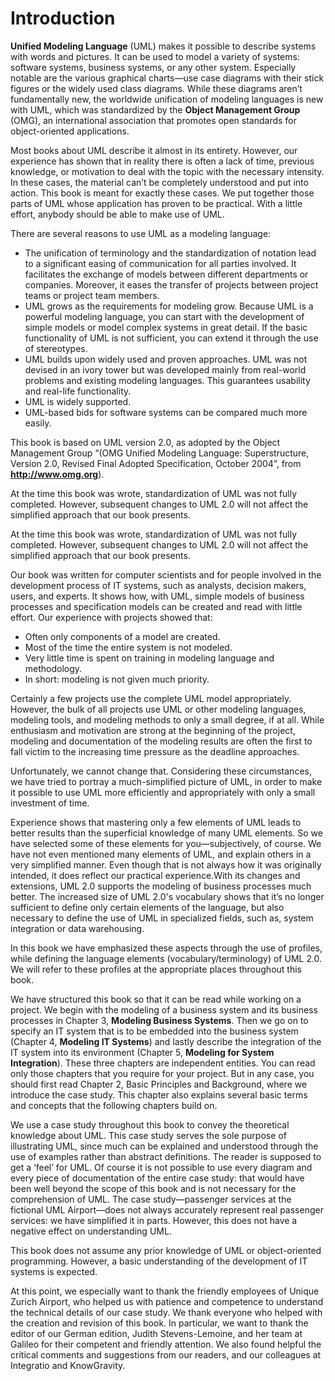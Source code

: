 # Introduction

<b>Unified Modeling Language</b> (UML) makes it possible to describe systems with words and pictures. It can be used to model a variety of systems: software systems, business systems, or any other system. Especially notable are the various graphical charts—use case diagrams with their stick figures or the widely used class diagrams. While these diagrams aren’t fundamentally new, the worldwide unification of modeling languages is new with UML, which was standardized by the <b>Object Management Group</b> (OMG), an international association that promotes open standards for object-oriented applications.

Most books about UML describe it almost in its entirety. However, our experience has shown that in reality there is often a lack of time, previous knowledge, or motivation to deal with the topic with the necessary intensity. In these cases, the material can’t be completely understood and put into action. This book is meant for exactly these cases. We put together those parts of UML whose application has proven to be practical. With a little effort, anybody should be able to make use of UML.

There are several reasons to use UML as a modeling language:

 * The unification of terminology and the standardization of notation lead to a significant easing of communication for all parties involved. 		 It facilitates the exchange of models between different departments or companies. Moreover, it eases the transfer of projects between project teams or project team members.
 * UML grows as the requirements for modeling grow. Because UML is a powerful modeling language, you can start with the development of simple models or model complex systems in great detail. If the basic functionality of UML is not sufficient, you can extend it through the use of stereotypes.
 * UML builds upon widely used and proven approaches. UML was not devised in an ivory tower but was developed mainly from real-world problems and existing modeling languages. This guarantees usability and real-life functionality.
 * UML is widely supported.
 * UML-based bids for software systems can be compared much more easily.
 
This book is based on UML version 2.0, as adopted by the Object Management Group “(OMG Unified Modeling Language: Superstructure, Version 2.0, Revised Final Adopted Specification, October 2004”, from <b>http://www.omg.org</b>).

At the time this book was wrote, standardization of UML was not fully completed. However, subsequent changes to UML 2.0 will not affect the simplified approach that our book presents.

At the time this book was wrote, standardization of UML was not fully completed. However, subsequent changes to UML 2.0 will not affect the simplified approach that our book presents.

Our book was written for computer scientists and for people involved in the development process of IT systems, such as analysts, decision makers, users, and experts. It shows how, with UML, simple models of business processes and specification models can be created and read with little effort. Our experience with projects showed that:

 * Often only components of a model are created.
 * Most of the time the entire system is not modeled.
 * Very little time is spent on training in modeling language and methodology.
 * In short: modeling is not given much priority.

Certainly a few projects use the complete UML model appropriately. However, the bulk of all projects use UML or other modeling languages, modeling tools, and modeling methods to only a small degree, if at all. While enthusiasm and motivation are strong at the beginning of the project, modeling and documentation of the modeling results are often the first to fall victim to the increasing time pressure as the deadline approaches.

Unfortunately, we cannot change that. Considering these circumstances, we have tried to portray a much-simplified picture of UML, in order to make it possible to use UML more efficiently and appropriately with only a small investment of time.

Experience shows that mastering only a few elements of UML leads to better results than the superficial knowledge of many UML elements. So we have selected some of these elements for you—subjectively, of course. We have not even mentioned many elements of UML, and explain others in a very simplified manner. Even though that is not always how it was originally intended, it does reflect our practical experience.With its changes and extensions, UML 2.0 supports the modeling of business processes much better. The increased size of UML 2.0's vocabulary shows that it’s no longer sufficient to define only certain elements of the language, but also necessary to define the use of UML in specialized fields, such as, system integration or data warehousing.

In this book we have emphasized these aspects through the use of profiles, while defining the language elements (vocabulary/terminology) of UML 2.0. We will refer to these profiles at the appropriate places throughout this book.

We have structured this book so that it can be read while working on a project. We begin with the modeling of a business system and its business processes in Chapter 3, <b>Modeling Business Systems</b>. Then we go on to specify an IT system that is to be embedded into the business system (Chapter 4, <b>Modeling IT Systems</b>) and lastly describe the integration of the IT system into its environment (Chapter 5, <b>Modeling for System Integration</b>). These three chapters are independent entities. You can read only those chapters that you require for your project. But in any case, you should first read Chapter 2, Basic Principles and Background, where we introduce the case study. This chapter also explains several basic terms and concepts that the following chapters build on.

We use a case study throughout this book to convey the theoretical knowledge about UML. This case study serves the sole purpose of illustrating UML, since much can be explained and understood through the use of examples rather than abstract definitions. The reader is supposed to get a ‘feel’ for UML. Of course it is not possible to use every diagram and every piece of documentation of the entire case study: that would have been well beyond the scope of this book and is not necessary for the comprehension of UML. The case study—passenger services at the fictional UML Airport—does not always accurately represent real passenger services: we have simplified it in parts. However, this does not have a negative effect on understanding UML.

This book does not assume any prior knowledge of UML or object-oriented programming. However, a basic understanding of the development of IT systems is expected.

At this point, we especially want to thank the friendly employees of Unique Zurich Airport, who helped us with patience and competence to understand the technical details of our case study. We thank everyone who helped with the creation and revision of this book. In particular, we want to thank the editor of our German edition, Judith Stevens-Lemoine, and her team at Galileo for their competent and friendly attention. We also found helpful the critical comments and suggestions from our readers, and our colleagues at Integratio and KnowGravity.
